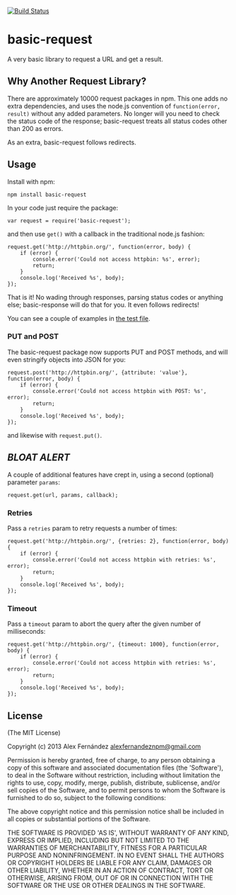 [![Build Status](https://secure.travis-ci.org/alexfernandez/basic-request.png)](http://travis-ci.org/alexfernandez/basic-request)

# basic-request

A very basic library to request a URL and get a result.

## Why Another Request Library?

There are approximately 10000 request packages in npm. This one adds no extra dependencies,
and uses the node.js convention of `function(error, result)` without any added parameters.
No longer will you need to check the status code of the response; basic-request treats all
status codes other than 200 as errors.

As an extra, basic-request follows redirects.

## Usage

Install with npm:

    npm install basic-request

In your code just require the package:

    var request = require('basic-request');

and then use `get()` with a callback in the traditional node.js fashion:

    request.get('http://httpbin.org/', function(error, body) {
        if (error) {
            console.error('Could not access httpbin: %s', error);
            return;
        }
        console.log('Received %s', body);
    });

That is it! No wading through responses, parsing status codes or anything else;
basic-response will do that for you. It even follows redirects!

You can see a couple of examples in [the test file](https://github.com/alexfernandez/basic-request/blob/master/test.js).

### PUT and POST

The basic-request package now supports PUT and POST methods,
and will even stringify objects into JSON for you:

    request.post('http://httpbin.org/', {attribute: 'value'}, function(error, body) {
        if (error) {
            console.error('Could not access httpbin with POST: %s', error);
            return;
        }
        console.log('Received %s', body);
    });

and likewise with `request.put()`.

## *BLOAT ALERT*

A couple of additional features have crept in, using a second (optional) parameter `params`:

    request.get(url, params, callback);

### Retries

Pass a `retries` param to retry requests a number of times:

    request.get('http://httpbin.org/', {retries: 2}, function(error, body) {
        if (error) {
            console.error('Could not access httpbin with retries: %s', error);
            return;
        }
        console.log('Received %s', body);
    });

### Timeout

Pass a `timeout` param to abort the query after the given number of milliseconds:

    request.get('http://httpbin.org/', {timeout: 1000}, function(error, body) {
        if (error) {
            console.error('Could not access httpbin with retries: %s', error);
            return;
        }
        console.log('Received %s', body);
    });

## License

(The MIT License)

Copyright (c) 2013 Alex Fernández <alexfernandeznpm@gmail.com>

Permission is hereby granted, free of charge, to any person obtaining a copy of this software and associated documentation files (the 'Software'), to deal in the Software without restriction, including without limitation the rights to use, copy, modify, merge, publish, distribute, sublicense, and/or sell copies of the Software, and to permit persons to whom the Software is furnished to do so, subject to the following conditions:

The above copyright notice and this permission notice shall be included in all copies or substantial portions of the Software.

THE SOFTWARE IS PROVIDED 'AS IS', WITHOUT WARRANTY OF ANY KIND, EXPRESS OR IMPLIED, INCLUDING BUT NOT LIMITED TO THE WARRANTIES OF MERCHANTABILITY, FITNESS FOR A PARTICULAR PURPOSE AND NONINFRINGEMENT. IN NO EVENT SHALL THE AUTHORS OR COPYRIGHT HOLDERS BE LIABLE FOR ANY CLAIM, DAMAGES OR OTHER LIABILITY, WHETHER IN AN ACTION OF CONTRACT, TORT OR OTHERWISE, ARISING FROM, OUT OF OR IN CONNECTION WITH THE SOFTWARE OR THE USE OR OTHER DEALINGS IN THE SOFTWARE.

